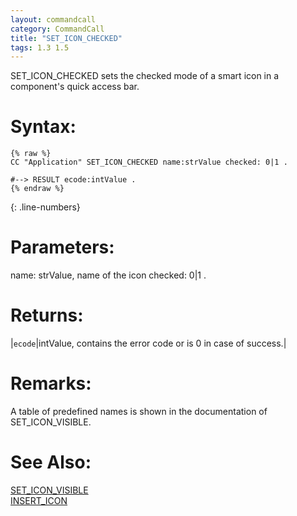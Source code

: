 ```yaml
---
layout: commandcall
category: CommandCall
title: "SET_ICON_CHECKED"
tags: 1.3 1.5
---
```


SET_ICON_CHECKED sets the checked mode of a smart icon in a component's quick access bar.

# Syntax:  

```adoscript
{% raw %}
CC "Application" SET_ICON_CHECKED name:strValue checked: 0|1 .

#--> RESULT ecode:intValue .
{% endraw %}
```
{: .line-numbers}

# Parameters:  

name: strValue, name of the icon
checked: 0|1 .

# Returns:  

|`ecode`|intValue, contains the error code or is 0 in case of success.|

# Remarks:

A table of predefined names is shown in the documentation of SET_ICON_VISIBLE.

# See Also:  

[SET_ICON_VISIBLE](set_icon_visible.html "SET_ICON_VISIBLE")  
[INSERT_ICON](insert_icon.html "INSERT_ICON")  


